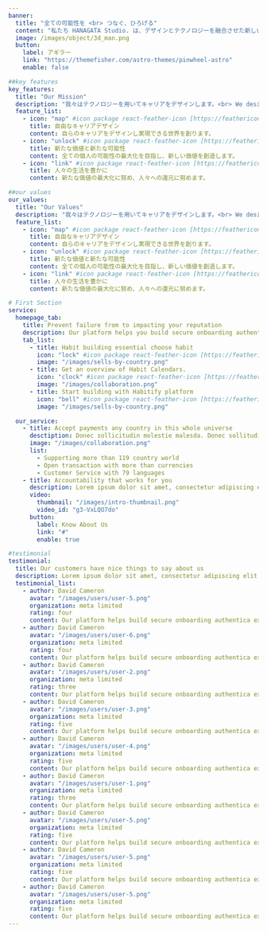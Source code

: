 ```yaml
---
banner:
  title: "全ての可能性を <br> つなぐ、ひろげる"
  content: "私たち HANAGATA Studio. は、デザインとテクノロジーを融合させた新しい価値を創造し、人々の生活を豊かにすることを目指しています。<br> HANAGATA Studio. creates new value by fusing design and technology, and aim to enrich people's lives."
  image: /images/object/3d_man.png
  button:
    label: アギラー
    link: "https://themefisher.com/astro-themes/pinwheel-astro"
    enable: false

##key features
key_features:
  title: "Our Mission"
  description: "我々はテクノロジーを用いてキャリアをデザインします。<br> We design careers with technology."
  feature_list:
    - icon: "map" #icon package react-feather-icon [https://feathericons.com/]
      title: 自由なキャリアデザイン
      content: 自らのキャリアをデザインし実現できる世界を創ります。
    - icon: "unlock" #icon package react-feather-icon [https://feathericons.com/]
      title: 新たな価値と新たな可能性
      content: 全ての個人の可能性の最大化を目指し、新しい価値を創造します。
    - icon: "link" #icon package react-feather-icon [https://feathericons.com/]
      title: 人々の生活を豊かに
      content: 新たな価値の最大化に努め、人々への還元に努めます。

##our values
our_values:
  title: "Our Values"
  description: "我々はテクノロジーを用いてキャリアをデザインします。<br> We design careers with technology."
  feature_list:
    - icon: "map" #icon package react-feather-icon [https://feathericons.com/]
      title: 自由なキャリアデザイン
      content: 自らのキャリアをデザインし実現できる世界を創ります。
    - icon: "unlock" #icon package react-feather-icon [https://feathericons.com/]
      title: 新たな価値と新たな可能性
      content: 全ての個人の可能性の最大化を目指し、新しい価値を創造します。
    - icon: "link" #icon package react-feather-icon [https://feathericons.com/]
      title: 人々の生活を豊かに
      content: 新たな価値の最大化に努め、人々への還元に努めます。

# First Section
service:
  homepage_tab:
    title: Prevent failure from to impacting your reputation
    description: Our platform helps you build secure onboarding authentication experiences that retain and engage your users. We build the infrastructure, you can.
    tab_list:
      - title: Habit building essential choose habit
        icon: "lock" #icon package react-feather-icon [https://feathericons.com/]
        image: "/images/sells-by-country.png"
      - title: Get an overview of Habit Calendars.
        icon: "clock" #icon package react-feather-icon [https://feathericons.com/]
        image: "/images/collaboration.png"
      - title: Start building with Habitify platform
        icon: "bell" #icon package react-feather-icon [https://feathericons.com/]
        image: "/images/sells-by-country.png"

  our_service:
    - title: Accept payments any country in this whole universe
      desctiption: Donec sollicitudin molestie malesda. Donec sollitudin molestie malesuada. Mauris pellentesque nec, egestas non nisi. Cras ultricies ligula sed
      image: "/images/collaboration.png"
      list:
        - Supporting more than 119 country world
        - Open transaction with more than currencies
        - Customer Service with 79 languages
    - title: Accountability that works for you
      description: Lorem ipsum dolor sit amet, consectetur adipiscing elit. Morbi egestas Werat viverra id et aliquet. vulputate egestas sollicitudin.
      video:
        thumbnail: "/images/intro-thumbnail.png"
        video_id: "g3-VxLQO7do"
      button:
        label: Know About Us
        link: "#"
        enable: true

#testimonial
testimonial:
  title: Our customers have nice things to say about us
  description: Lorem ipsum dolor sit amet, consectetur adipiscing elit. Morbi egestas Werat viverra id et aliquet. vulputate egestas sollicitudin.
  testimonial_list:
    - author: David Cameron
      avatar: "/images/users/user-5.png"
      organization: meta limited
      rating: four
      content: Our platform helps build secure onboarding authentica experiences & engage your users. We build .
    - author: David Cameron
      avatar: "/images/users/user-6.png"
      organization: meta limited
      rating: four
      content: Our platform helps build secure onboarding authentica experiences & engage your users. We build .
    - author: David Cameron
      avatar: "/images/users/user-2.png"
      organization: meta limited
      rating: three
      content: Our platform helps build secure onboarding authentica experiences & engage your users. We build .
    - author: David Cameron
      avatar: "/images/users/user-3.png"
      organization: meta limited
      rating: five
      content: Our platform helps build secure onboarding authentica experiences & engage your users. We build .
    - author: David Cameron
      avatar: "/images/users/user-4.png"
      organization: meta limited
      rating: five
      content: Our platform helps build secure onboarding authentica experiences & engage your users. We build .
    - author: David Cameron
      avatar: "/images/users/user-1.png"
      organization: meta limited
      rating: three
      content: Our platform helps build secure onboarding authentica experiences & engage your users. We build .
    - author: David Cameron
      avatar: "/images/users/user-5.png"
      organization: meta limited
      rating: five
      content: Our platform helps build secure onboarding authentica experiences & engage your users. We build .
    - author: David Cameron
      avatar: "/images/users/user-5.png"
      organization: meta limited
      rating: five
      content: Our platform helps build secure onboarding authentica experiences & engage your users. We build .
    - author: David Cameron
      avatar: "/images/users/user-5.png"
      organization: meta limited
      rating: five
      content: Our platform helps build secure onboarding authentica experiences & engage your users. We build .
---
```

